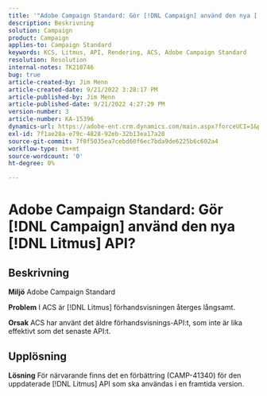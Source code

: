 ```yaml
---
title: '"Adobe Campaign Standard: Gör [!DNL Campaign] använd den nya [!DNL Litmus] API?'''
description: Beskrivning
solution: Campaign
product: Campaign
applies-to: Campaign Standard
keywords: KCS, Litmus, API, Rendering, ACS, Adobe Campaign Standard
resolution: Resolution
internal-notes: TK210746
bug: true
article-created-by: Jim Menn
article-created-date: 9/21/2022 3:28:17 PM
article-published-by: Jim Menn
article-published-date: 9/21/2022 4:27:29 PM
version-number: 3
article-number: KA-15396
dynamics-url: https://adobe-ent.crm.dynamics.com/main.aspx?forceUCI=1&pagetype=entityrecord&etn=knowledgearticle&id=8c66a603-c239-ed11-9db1-0022480866ad
exl-id: 7f1ae28a-e79c-4828-92eb-32b13ea17a28
source-git-commit: 7f0f5035ea7cebd60f6ec7bda9de6225b6c602a4
workflow-type: tm+mt
source-wordcount: '0'
ht-degree: 0%

---
```


# Adobe Campaign Standard: Gör [!DNL Campaign] använd den nya [!DNL Litmus] API?

## Beskrivning


<b>Miljö</b>
Adobe Campaign Standard

<b>Problem</b>
I ACS är [!DNL Litmus] förhandsvisningen återges långsamt.

<b>Orsak</b>
ACS har använt det äldre förhandsvisnings-API:t, som inte är lika effektivt som det senaste API:t.


## Upplösning


<b>Lösning</b>
För närvarande finns det en förbättring (CAMP-41340) för den uppdaterade [!DNL Litmus] API som ska användas i en framtida version.

